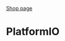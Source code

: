 [Shop page](https://botland.com.pl/plytki-zgodne-z-arduino-dfrobot/9830-dfrobot-firebeetle-esp8266-iot-wifi-5904422338459.html)

# PlatformIO

```ini
```
